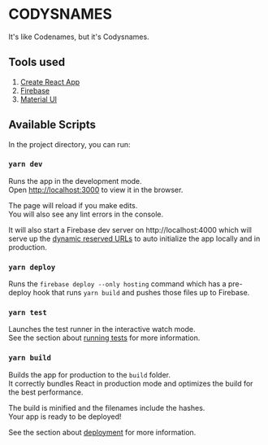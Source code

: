 # CODYSNAMES
It's like Codenames, but it's Codysnames.

## Tools used
1. [Create React App](https://github.com/facebook/create-react-app)
1. [Firebase](https://firebase.google.com)
1. [Material UI](https://material-ui.com)

## Available Scripts

In the project directory, you can run:

### `yarn dev`

Runs the app in the development mode.<br />
Open [http://localhost:3000](http://localhost:3000) to view it in the browser.

The page will reload if you make edits.<br />
You will also see any lint errors in the console.

It will also start a Firebase dev server on http://localhost:4000 which will serve up the [dynamic reserved URLs](https://firebase.google.com/docs/web/setup#from-hosting-urls) to auto initialize the app locally and in production.

### `yarn deploy`

Runs the `firebase deploy --only hosting` command which has a pre-deploy hook that runs `yarn build` and pushes those files up to Firebase.

### `yarn test`

Launches the test runner in the interactive watch mode.<br />
See the section about [running tests](https://facebook.github.io/create-react-app/docs/running-tests) for more information.

### `yarn build`

Builds the app for production to the `build` folder.<br />
It correctly bundles React in production mode and optimizes the build for the best performance.

The build is minified and the filenames include the hashes.<br />
Your app is ready to be deployed!

See the section about [deployment](https://facebook.github.io/create-react-app/docs/deployment) for more information.

